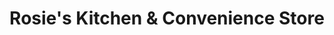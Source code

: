 ---
title: "Rosie's Kitchen & Convenience Store"
url: /richmond/rosies-kitchen-and-convenience-store/
shop: convenience
---